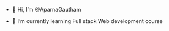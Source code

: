 - 👋 Hi, I’m @AparnaGautham

- 🌱 I’m currently learning Full stack Web development  course 


<!---
AparnaGautham/AparnaGautham is a ✨ special ✨ repository because its `README.md` (this file) appears on your GitHub profile.
You can click the Preview link to take a look at your changes.
--->
